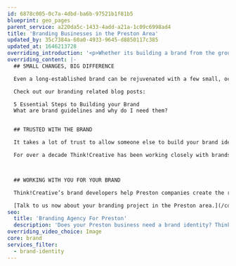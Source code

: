 ```yaml
---
id: 6878c005-0c7a-4dbd-ba6b-97521b1f81b5
blueprint: geo_pages
parent_service: a220da5c-1433-4add-a21a-1c09c6998ad4
title: 'Branding Businesses in the Preston Area'
updated_by: 35c7384a-60a0-4933-9645-d8850117c385
updated_at: 1646213728
overriding_introduction: '<p>Whether its building a brand from the ground up, breathing new life into an old one, or keeping messages to brand guidelines, Think!Creative has over a decade of experience in helping brand Preston businesses.</p>'
overriding_content: |-
  ## SMALL CHANGES, BIG DIFFERENCE

  Even a long-established brand can be rejuvenated with a few small, occasional changes. When you partner with our brand experts you are working with a team who not only know how to build a brand from the ground up, but also how to take what’s great about an established Preston brand and make it work better.

  Check out our branding related blog posts:

  5 Essential Steps to Building your Brand
  What are brand guidelines and why do I need them?


  ## TRUSTED WITH THE BRAND

  It takes a lot of trust to allow someone else to build your brand identity. That’s exactly the trust that ParkingEye, Utiligroup, Evolution and more placed in us. They wanted Think!Creative’s branding experts to build their brand identity from the ground up.

  For over a decade Think!Creative has been working closely with brands in the Preston area such as BAE Systems, Utiligroup, ParkingEye, and With Love From Josie. All these companies have a strong brand identity and they trust us to reinforce that identity every time they return for us for new material. [Check out our portfolio here](/work)



  ## WORKING WITH YOU FOR YOUR BRAND

  Think!Creative’s brand developers help Preston companies create the right public or employee facing image, with the right tone of voice in company material that really reflects your business. Our brand management experts will make sure your brand message stays strong in every piece of material you release. And our brand consultants are always on hand to assess the direction of your branding.

  [Talk to us now about your branding project in the Preston area.](/contact)
seo:
  title: 'Branding Agency For Preston'
  description: 'Does your Preston business need a brand identity? Think!Creative''s Brand Creation Experts are on hand to help whatever stage you''re at. Call us on 01253 297900.'
overriding_video_choice: Image
core: brand
services_filter:
  - brand-identity
---
```

